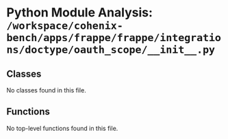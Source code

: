 # Python Module Analysis: `/workspace/cohenix-bench/apps/frappe/frappe/integrations/doctype/oauth_scope/__init__.py`

## Classes

No classes found in this file.


## Functions

No top-level functions found in this file.
